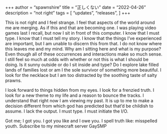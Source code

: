 +++
author = “spawnshire”
title = “正しくない”
date = “2022-04-26”
description = “not right”
tags = [
    “updates”, “releases”,
    ]
+++

This is not right and I feel strange. I feel that aspects of the world around me are merging. As if this and that are becoming one. I was playing video games last I recall, but now I sit in front of this computer. I know that I must type. I know that I must tell my story. I know that the things I’ve experienced are important, but I am unable to discern this from that. I do not know where this leaves me and my mind. Why am I sitting here and what is my purpose? Even though all of these occurrences and interactions make so much sense. I still feel so much at odds with whether or not this is what I should be doing. Is it sunny outside or do I sit inside and type? Do I explore lake filled lands of families lost or am I the sole survivor of something more beautiful. I look for the necklace but I am too distracted by the soothing taste of salty prawns.  

I look forward to things hidden from my eyes. I look for a frenzied truth. I look for a new theme to my life and a reason to bounce the tracks. I understand that right now I am viewing my past. It is up to me to make a decision different from which god has predicted but that’d be childish to assume. I lack the output. I must type. I must initiate the I/O.  

Got me; I got you. I got you like and I owe you. I spell truth like: misspelled youth. Subscribe to my minecraft server GaySMP